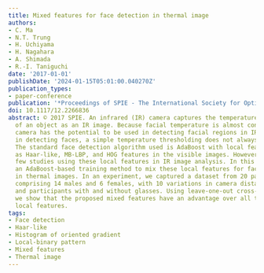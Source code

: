 ```yaml
---
title: Mixed features for face detection in thermal image
authors:
- C. Ma
- N.T. Trung
- H. Uchiyama
- H. Nagahara
- A. Shimada
- R.-I. Taniguchi
date: '2017-01-01'
publishDate: '2024-01-15T05:01:00.040270Z'
publication_types:
- paper-conference
publication: '*Proceedings of SPIE - The International Society for Optical Engineering*'
doi: 10.1117/12.2266836
abstract: © 2017 SPIE. An infrared (IR) camera captures the temperature distribution
  of an object as an IR image. Because facial temperature is almost constant, an IR
  camera has the potential to be used in detecting facial regions in IR images. However,
  in detecting faces, a simple temperature thresholding does not always work reliably.
  The standard face detection algorithm used is AdaBoost with local features, such
  as Haar-like, MB-LBP, and HOG features in the visible images. However, there are
  few studies using these local features in IR image analysis. In this paper, we propose
  an AdaBoost-based training method to mix these local features for face detection
  in thermal images. In an experiment, we captured a dataset from 20 participants,
  comprising 14 males and 6 females, with 10 variations in camera distance, 21 poses,
  and participants with and without glasses. Using leave-one-out cross-validation,
  we show that the proposed mixed features have an advantage over all the regular
  local features.
tags:
- Face detection
- Haar-like
- Histogram of oriented gradient
- Local-binary pattern
- Mixed features
- Thermal image
---
```

